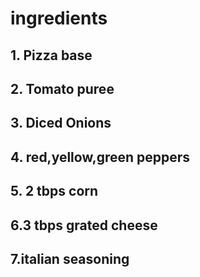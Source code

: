  # ingredients

 ## 1. Pizza base
 ## 2. Tomato puree
## 3. Diced Onions
## 4. red,yellow,green peppers
## 5. 2 tbps corn
##  6.3 tbps grated cheese
## 7.italian seasoning
